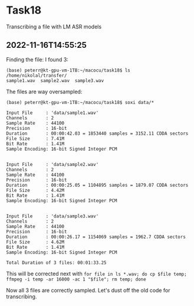 # Task18

Transcribing a file with LM ASR models

## 2022-11-16T14:55:25

Finding the file: I found 3:

```shell
(base) peterr@kt-gpu-vm-1TB:~/macocu/task18$ ls /home/nikolal/transfer/
sample1.wav  sample2.wav  sample3.wav
```

The files are way oversampled:

```shell
(base) peterr@kt-gpu-vm-1TB:~/macocu/task18$ soxi data/*

Input File     : 'data/sample1.wav'
Channels       : 2
Sample Rate    : 44100
Precision      : 16-bit
Duration       : 00:00:42.03 = 1853440 samples = 3152.11 CDDA sectors
File Size      : 7.41M
Bit Rate       : 1.41M
Sample Encoding: 16-bit Signed Integer PCM


Input File     : 'data/sample2.wav'
Channels       : 2
Sample Rate    : 44100
Precision      : 16-bit
Duration       : 00:00:25.05 = 1104895 samples = 1879.07 CDDA sectors
File Size      : 4.42M
Bit Rate       : 1.41M
Sample Encoding: 16-bit Signed Integer PCM


Input File     : 'data/sample3.wav'
Channels       : 2
Sample Rate    : 44100
Precision      : 16-bit
Duration       : 00:00:26.17 = 1154069 samples = 1962.7 CDDA sectors
File Size      : 4.62M
Bit Rate       : 1.41M
Sample Encoding: 16-bit Signed Integer PCM

Total Duration of 3 files: 00:01:33.25
```

This will be corrected next with `for file in ls *.wav; do cp $file temp; ffmpeg -i temp -ar 16000 -ac 1 "$file"; rm temp; done`

Now all 3 files are correctly sampled. Let's dust off the old code for transcribing.
